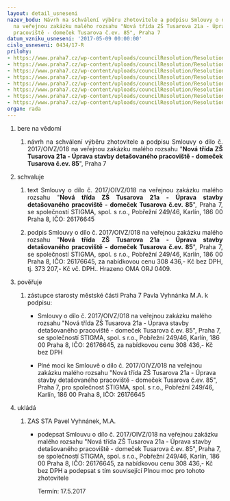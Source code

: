 ```yaml
---
layout: detail_usneseni
nazev_bodu: Návrh na schválení výběru zhotovitele a podpisu Smlouvy o dílo č. 2017/OIVZ/018
  na veřejnou zakázku malého rozsahu "Nová třída ZŠ Tusarova 21a - Úprava stavby detašovaného
  pracoviště - domeček Tusarova č.ev. 85", Praha 7
datum_vzniku_usneseni: '2017-05-09 00:00:00'
cislo_usneseni: 0434/17-R
prilohy:
- https://www.praha7.cz/wp-content/uploads/councilResolution/Resolutions/29008/export/1_Duvodova_zprava3488~198420.doc
- https://www.praha7.cz/wp-content/uploads/councilResolution/Resolutions/29008/export/4Smlouvaodilonavrh~198417.doc
- https://www.praha7.cz/wp-content/uploads/councilResolution/Resolutions/29008/export/5Ocenenysoupis_praci_dodavek_a_sluzeb__Vykaz_vymer~198416.xls
- https://www.praha7.cz/wp-content/uploads/councilResolution/Resolutions/29008/export/6PlnamocPrilohasmlouvy~198415.doc
- https://www.praha7.cz/wp-content/uploads/councilResolution/Resolutions/29008/export/7Vyzvakpodaninabidky~198414.pdf
- https://www.praha7.cz/wp-content/uploads/councilResolution/Resolutions/29008/export/8UdajezRegistruplatcuDPH~198413.pdf
- https://www.praha7.cz/wp-content/uploads/councilResolution/Resolutions/29008/export/9VypiszORSTIGMAspolsro~198412.pdf
- https://www.praha7.cz/wp-content/uploads/councilResolution/Resolutions/29008/export/export~296125.pdf
organ: rada
---
```

<ol class="urzList_view" id="urzList">
<li class="urzClass1" id=""><span name="1">bere na vědomí</span> 
<ol class="urzOlClass">
<li class="urzClass2" style="TEXT-ALIGN: justify" id=""><span><p style="TEXT-ALIGN: justify" data-mce-style="text-align: justify;">návrh na schválení výběru zhotovitele a podpisu Smlouvy o dílo č. 2017/OIVZ/018 na veřejnou zakázku malého rozsahu "<strong>Nová třída ZŠ Tusarova 21a - Úprava stavby detašovaného pracoviště - domeček Tusarova č.ev. 85</strong>", Praha 7&nbsp;</p></span></li></ol></li>
<li class="urzClass1" id=""><span name="24">schvaluje</span> 
<ol class="urzOlClass">
<li class="urzClass2" style="TEXT-ALIGN: justify" id=""><span><p style="TEXT-ALIGN: justify" data-mce-style="text-align: justify;">text Smlouvy o dílo č. 2017/OIVZ/018 na veřejnou zakázku malého rozsahu "<strong>Nová třída ZŠ Tusarova 21a - Úprava stavby detašovaného pracoviště - domeček Tusarova č.ev. 85</strong>", Praha 7, se společností STIGMA, spol. s r.o., Pobřežní 249/46, Karlín, 186 00 Praha 8, IČO: 26176645</p></span></li>
<li class="urzClass2" style="TEXT-ALIGN: justify" id=""><span><p style="TEXT-ALIGN: justify" data-mce-style="text-align: justify;">podpis Smlouvy o dílo č. 2017/OIVZ/018 na veřejnou zakázku malého rozsahu "<strong>Nová třída ZŠ Tusarova 21a - Úprava stavby detašovaného pracoviště - domeček Tusarova č.ev. 85</strong>", Praha 7, se společností STIGMA, spol. s r.o., Pobřežní 249/46, Karlín, 186 00 Praha 8, IČO: 26176645, za nabídkovou cenu 308 436,- Kč bez DPH, tj. 373 207,- Kč vč. DPH.. Hrazeno OMA ORJ 0409.</p></span></li></ol></li>
<li class="urzClass1" id=""><span name="16">pověřuje</span> 
<ol class="urzOlClass">
<li class="urzClass2" style="TEXT-ALIGN: left" id=""><span><p>zástupce starosty městské části Praha 7 Pavla Vyhnánka M.A. k podpisu:</p></span>
<ul class="urzUlClass">
<li class="urzClass3" style="TEXT-ALIGN: left" id=""><span><p>Smlouvy o dílo č. 2017/OIVZ/018 na veřejnou zakázku malého rozsahu "Nová třída ZŠ Tusarova 21a - Úprava stavby detašovaného pracoviště - domeček Tusarova č.ev. 85", Praha 7, se společností STIGMA, spol. s r.o., Pobřežní 249/46, Karlín, 186 00 Praha 8, IČO: 26176645, za nabídkovou cenu 308 436,- Kč bez DPH</p></span></li>
<li class="urzClass3" style="TEXT-ALIGN: left" id=""><span><p>Plné moci ke Smlouvě o dílo č. 2017/OIVZ/018 na veřejnou zakázku malého rozsahu "Nová třída ZŠ Tusarova 21a - Úprava stavby detašovaného pracoviště - domeček Tusarova č.ev. 85", Praha 7, pro společnost STIGMA, spol. s r.o., Pobřežní 249/46, Karlín, 186 00 Praha 8, IČO: 26176645</p></span></li></ul></li></ol></li><li class="urzClass1" id="urzUkoly"><span name="1">ukládá</span><ol class="urzOlClass"><li class="urzClass2"><span><p>ZAS STA Pavel Vyhnánek, M.A.</p></span><ul class="urzUlClass"><li class="urzClass3"><span><p>podepsat Smlouvu o dílo č. 2017/OIVZ/018 na veřejnou zakázku malého rozsahu "Nová třída ZŠ Tusarova 21a - Úprava stavby detašovaného pracoviště - domeček Tusarova č.ev. 85", Praha 7, se společností STIGMA, spol. s r.o., Pobřežní 249/46, Karlín, 186 00 Praha 8, IČO: 26176645, za nabídkovou cenu 308 436,- Kč bez DPH a podepsat s tím související Plnou moc pro tohoto zhotovitele</p></span><span class="urzUkolTermin">  Termín:&nbsp;17.5.2017</span></li></ul></li></ol></li>
</ol>